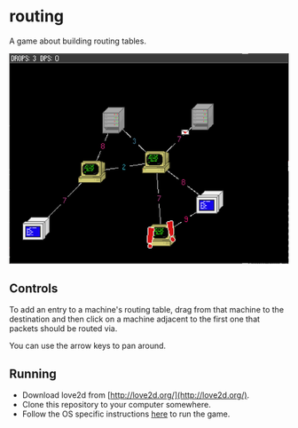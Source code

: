 # routing

A game about building routing tables.

![](assets/screenshot.png)

## Controls

To add an entry to a machine's routing table, drag from that machine to the destination and then click on a machine adjacent to the first one that packets should be routed via.

You can use the arrow keys to pan around.

## Running

 - Download love2d from [http://love2d.org/](http://love2d.org/).
 - Clone this repository to your computer somewhere.
 - Follow the OS specific instructions [here](http://love2d.org/wiki/Getting_Started#Running_Games) to run the game.
